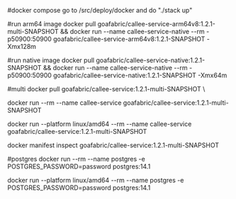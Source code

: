 #docker compose
go to /src/deploy/docker and do "./stack up"

#run arm64 image
docker pull goafabric/callee-service-arm64v8:1.2.1-multi-SNAPSHOT && docker run --name callee-service-native --rm -p50900:50900 goafabric/callee-service-arm64v8:1.2.1-SNAPSHOT -Xmx128m

#run native image
docker pull goafabric/callee-service-native:1.2.1-SNAPSHOT && docker run --name callee-service-native --rm -p50900:50900 goafabric/callee-service-native:1.2.1-SNAPSHOT -Xmx64m
          
#multi
docker pull goafabric/callee-service:1.2.1-multi-SNAPSHOT \

docker run --rm --name callee-service goafabric/callee-service:1.2.1-multi-SNAPSHOT

docker run --platform linux/amd64 --rm --name callee-service goafabric/callee-service:1.2.1-multi-SNAPSHOT
                                                        
docker manifest inspect goafabric/callee-service:1.2.1-multi-SNAPSHOT

#postgres
docker run --rm --name postgres -e POSTGRES_PASSWORD=password postgres:14.1

docker run --platform linux/amd64 --rm --name postgres -e POSTGRES_PASSWORD=password postgres:14.1